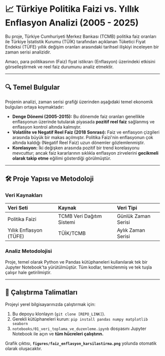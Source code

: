 # 📈 Türkiye Politika Faizi vs. Yıllık Enflasyon Analizi (2005 - 2025)

Bu proje, Türkiye Cumhuriyeti Merkez Bankası (TCMB) politika faiz oranları ile Türkiye İstatistik Kurumu (TÜİK) tarafından açıklanan Tüketici Fiyat Endeksi (TÜFE) yıllık değişim oranları arasındaki tarihsel ilişkiyi inceleyen bir zaman serisi analizidir.

Amacı, para politikasının (Faiz) fiyat istikrarı (Enflasyon) üzerindeki etkisini görselleştirmek ve reel faiz durumunu analiz etmektir.

---

## 🔍 Temel Bulgular

Projenin analizi, zaman serisi grafiği üzerinden aşağıdaki temel ekonomik bulguları ortaya koymaktadır:

* **Denge Dönemi (2005-2015):** Bu dönemde faiz oranları genellikle enflasyonun üzerinde tutularak piyasada **pozitif reel faiz** sağlanmış ve enflasyon kontrol altında kalmıştır.
* **Volatilite ve Negatif Reel Faiz (2018 Sonrası):** Faiz ve enflasyon çizgileri arasında büyük bir makas açılmıştır. Politika Faizi'nin enflasyonun çok altında kaldığı (Negatif Reel Faiz) uzun dönemler gözlemlenmiştir.
* **Korelasyon:** İki değişken arasında pozitif bir trend korelasyonu mevcuttur; ancak faiz kararlarının sıklıkla enflasyon zirvelerini **gecikmeli olarak takip etme** eğilimi gösterdiği görülmüştür.

---

## 🛠️ Proje Yapısı ve Metodoloji

### Veri Kaynakları

| Veri Seti | Kaynak | Veri Tipi |
| :--- | :--- | :--- |
| Politika Faizi | TCMB Veri Dağıtım Sistemi | Günlük Zaman Serisi |
| Yıllık Enflasyon (TÜFE) | TÜİK/TCMB | Aylık Zaman Serisi |

### Analiz Metodolojisi

Proje, temel olarak Python ve Pandas kütüphaneleri kullanılarak tek bir Jupyter Notebook'ta yürütülmüştür. Tüm kodlar, temizlenmiş ve tek tuşla çalışır hale getirilmiştir.

---

## 🚀 Çalıştırma Talimatları

Projeyi yerel bilgisayarınızda çalıştırmak için:

1.  Bu depoyu klonlayın (`git clone [REPO_LINK]`).
2.  Gerekli kütüphaneleri kurun: `pip install pandas numpy matplotlib seaborn`
3.  `notebooks/01_veri_toplama_ve_duzenleme.ipynb` dosyasını Jupyter Notebook ile açın ve **tüm hücreleri çalıştırın.**

Grafik çıktısı, **`figures/faiz_enflasyon_karsilastirma.png`** yolunda otomatik olarak oluşacaktır.

